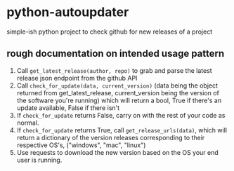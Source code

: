 # python-autoupdater

simple-ish python project to check github for new releases of a project

## rough documentation on intended usage pattern

1. Call ``get_latest_release(author, repo)`` to grab and parse the latest release json endpoint from the github API
1. Call ``check_for_update(data, current_version)`` (data being the object returned from get_latest_release, current_version being the version of the software you're running) which will return a bool, True if there's an update available, False if there isn't
1. If ``check_for_update`` returns False, carry on with the rest of your code as normal.
1. If ``check_for_update`` returns True, call ``get_release_urls(data)``, which will return a dictionary of the version releases corresponding to their respective OS's, ("windows", "mac", "linux")
1. Use requests to download the new version based on the OS your end user is running.
